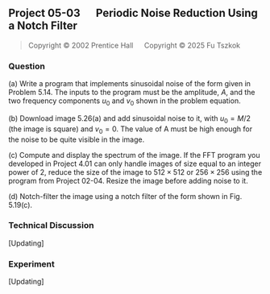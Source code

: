 ## Project 05-03 &emsp; Periodic Noise Reduction Using a Notch Filter

> Copyright © 2002 Prentice Hall &emsp; Copyright © 2025 Fu Tszkok

### Question

(a) Write a program that implements sinusoidal noise of the form given in Problem 5.14. The inputs to the program must be the amplitude, $A$, and the two frequency components $u_0$ and $v_0$ shown in the problem equation.

(b) Download image 5.26(a) and add sinusoidal noise to it, with $u_0 = M/2$ (the image is square) and $v_0 = 0$. The value of A must be high enough for the noise to be quite visible in the image.

(c) Compute and display the spectrum of the image. If the FFT program you developed in Project 4.01 can only handle images of size equal to an integer power of 2, reduce the size of the image to $512 \times 512$ or $256 \times 256$ using the program from Project 02-04. Resize the image before adding noise to it.

(d) Notch-filter the image using a notch filter of the form shown in Fig. 5.19(c).

### Technical Discussion

[Updating]

### Experiment

[Updating]

